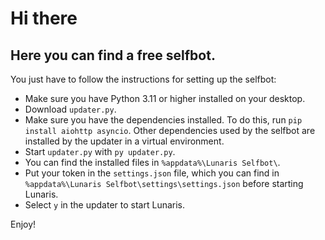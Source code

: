 # **Hi there**

## Here you can find a free selfbot.

You just have to follow the instructions for setting up the selfbot:

- Make sure you have Python 3.11 or higher installed on your desktop.
- Download `updater.py`.
- Make sure you have the dependencies installed. To do this, run `pip install aiohttp asyncio`. Other dependencies used by the selfbot are installed by the updater in a virtual environment.
- Start `updater.py` with `py updater.py`.
- You can find the installed files in `%appdata%\Lunaris Selfbot\`.
- Put your token in the `settings.json` file, which you can find in `%appdata%\Lunaris Selfbot\settings\settings.json` before starting Lunaris.
- Select `y` in the updater to start Lunaris.

Enjoy!

